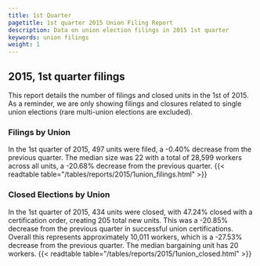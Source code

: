 ```yaml
---
title: 1st Quarter 
pagetitle: 1st quarter 2015 Union Filing Report
description: Data on union election filings in 2015 1st quarter 
keywords: union filings
weight: 1
---
```


## 2015, 1st quarter filings

This report details the number of filings and closed units in the 1st of 2015. As a reminder, we are only showing filings and closures related to single union elections (rare multi-union elections are excluded).

### Filings by Union
In the 1st quarter of 2015, 497 units were filed, a -0.40% decrease from the previous quarter. The median size was 22 with a total of 28,599 workers across all units, a -20.68% decrease from the previous quarter.
{{< readtable table="/tables/reports/2015/1union_filings.html" >}}

### Closed Elections by Union
In the 1st quarter of 2015, 434 units were closed, with 47.24% closed with a certification order, creating 205 total new units. This was a -20.85% decrease from the previous quarter in successful union certifications. Overall this represents approximately 10,011 workers, which is a -27.53% decrease from the previous quarter. The median bargaining unit has 20 workers.
{{< readtable table="/tables/reports/2015/1union_closed.html" >}}
